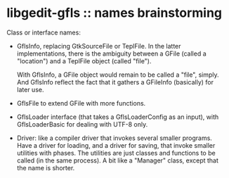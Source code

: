libgedit-gfls :: names brainstorming
====================================

Class or interface names:
- GflsInfo, replacing GtkSourceFile or TeplFile. In the latter implementations,
  there is the ambiguity between a GFile (called a "location") and a TeplFile
  object (called "file").

  With GflsInfo, a GFile object would remain to be called a "file", simply. And
  GflsInfo reflect the fact that it gathers a GFileInfo (basically) for later
  use.

- GflsFile to extend GFile with more functions.

- GflsLoader interface (that takes a GflsLoaderConfig as an input), with
  GflsLoaderBasic for dealing with UTF-8 only.

- Driver: like a compiler driver that invokes several smaller programs. Have a
  driver for loading, and a driver for saving, that invoke smaller utilities
  with phases. The utilities are just classes and functions to be called (in the
  same process). A bit like a "Manager" class, except that the name is shorter.
